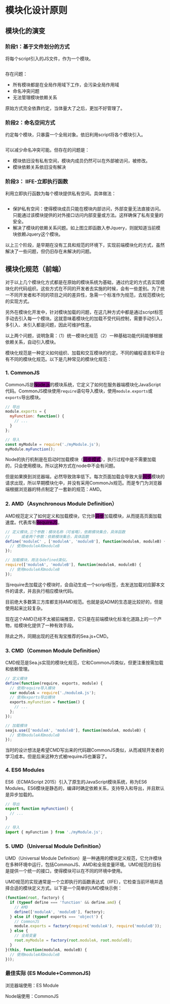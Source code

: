 # 模块化设计原则

## 模块化的演变

### 阶段1：基于文件划分的方式

将每个script引入的JS文件，作为一个模块。

<figure><img src="../../.gitbook/assets/截屏2024-09-23 21.59.23.png" alt=""><figcaption></figcaption></figure>

存在问题：

* 所有模块都是在全局作用域下工作，会污染全局作用域
* 命名冲突问题
* 无法管理模块依赖关系

原始方式完全依靠约定，当体量大了之后，更加不好管理了。

### 阶段2：命名空间方式

约定每个模块，只暴露一个全局对象。依旧利用script将各个模块引入。

<figure><img src="../../.gitbook/assets/截屏2024-09-23 22.04.39.png" alt=""><figcaption></figcaption></figure>

可以减少命名冲突可能。但存在的问题是：

* 模块依旧没有私有空间，模块内成员仍然可以在外部被访问，被修改。
* 模块依赖关系依旧没有解决

### 阶段3： IIFE-立即执行函数

利用立即执行函数为每个模块提供私有空间。具体做法：

<figure><img src="../../.gitbook/assets/截屏2024-09-23 22.14.14.png" alt=""><figcaption></figcaption></figure>

* 保护私有空间：使得模块成员只能在模块内部访问，外部变量无法直接访问。只能通过该模块提供的对外接口访问内部变量或方法。这样确保了私有变量的安全。
* 解决了模块的依赖关系问题。如上图立即函数入参Jquery，则就知道当前模块依赖Jquery这个模块。



以上三个阶段，是早期在没有工具和规范的环境下，实现前端模块化的方式，虽然解决了一些问题，但仍旧存在未解决的问题。

## 模块化规范（前端）

对于以上几个模块化方式都是在原始的模块系统为基础，通过约定的方式去实现模块化的代码组织。这些方式在不同的开发者去实施的时候，会有一些差别。为了统一不同开发者和不同的项目之间的差异性，急需一个标准作为规范，去规范模块化的实现方式。

另外在模块化开发中，针对模块加载的问题，在这几种方式中都是通过script标签手动去引入每一个模块。这就意味着模块化的加载不受代码控制，需要手动引入，多引入、未引入都是问题，因此可维护性差。

以上两个问题，说明急需：（1）统一模块化规范（2）一种基础功能代码能够根据依赖关系，自动引入模块。

模块化规范是一种定义如何组织、加载和交互模块的约定。不同的编程语言和平台有不同的模块化规范。以下是几种常见的模块化规范：

### 1. CommonJS

CommonJS是<mark style="background-color:purple;">Node.js</mark>的模块系统，它定义了如何在服务器端模块化JavaScript代码。CommonJS模块使用`require`语句导入模块，使用`module.exports`或`exports`导出模块。

```javascript
// 导出
module.exports = {
  myFunction: function() {
    // ...
  }
};

// 导入
const myModule = require('./myModule.js');
myModule.myFunction();
```

Node的执行机制是在启动时加载模块（<mark style="background-color:purple;">同步模式</mark>），执行过程中是不需要加载的，只会使用模块。所以这种方式在node中不会有问题。

但是如果换到浏览器端，必然导致效率低下。每次页面加载会导致大量<mark style="background-color:purple;">同步</mark>模块的请求出现，所以早期模块化中，并没有采用CommonJs规范。而是专门为浏览器端根据浏览器的特点制定了一套新的规范：AMD。

### 2. AMD（Asynchronous Module Definition）

AMD规范定义了如何定义和加载模块，它允许<mark style="background-color:purple;">异步</mark>加载模块，从而提高页面加载速度。代表库有<mark style="background-color:purple;">RequireJS</mark>。

```javascript
// 定义模块,三个参数：模块名称（可省略），依赖模块集合，具体函数
//     或者两个参数：依赖模块集合，具体函数
define('moduleC' , ['moduleA', 'moduleB'], function(moduleA, moduleB) {
  // 使用moduleA和moduleB
});

// 加载模块，用法与defined类似。
require(['moduleA', 'moduleB'], function(moduleA, moduleB) {
  // 使用moduleA和moduleB
});
```

当require去加载这个模块时，会自动生成一个script标签，去发送加载对应脚本文件的请求，并且执行相应模块代码。

目前绝大多数第三方库都支持AMD规范。也就是说ADM的生态是比较好的，但是使用起来比较复杂。

现在这个AMD已经不太被前端推崇，它只是在前端模块化标准化道路上的一个产物，给模块化提供了一种有效手段。

除此之外，同期出现的还有淘宝推荐的Sea.js+CMD。

### 3. CMD（Common Module Definition）

CMD规范是Sea.js实现的模块化规范，它和CommonJS类似，但更注重按需加载和依赖管理。

```javascript
// 定义模块
define(function(require, exports, module) {
  // 使用require导入模块
  var moduleA = require('./moduleA.js');
  // 使用exports导出模块
  exports.myFunction = function() {
    // ...
  };
});

// 加载模块
seajs.use(['moduleA', 'moduleB'], function(moduleA, moduleB) {
  // 使用moduleA和moduleB
});
```

当时的设计想法是希望CMD写出来的代码跟CommonJS类似，从而减轻开发者的学习成本。但是后来这种方式被requireJS也兼容了。

### 4. ES6 Modules

ES6（ECMAScript 2015）引入了原生的JavaScript模块系统，称为ES6 Modules。ES6模块是静态的，编译时确定依赖关系，支持导入和导出，并且默认是异步加载的。

```javascript
// 导出
export function myFunction() {
  // ...
}

// 导入
import { myFunction } from './myModule.js';
```

### 5. UMD（Universal Module Definition）

UMD（Universal Module Definition）是一种通用的模块定义规范，它允许模块在多种环境中运行，包括CommonJS、AMD和全局变量环境。UMD规范的目标是提供一个统一的接口，使得模块可以在不同的环境中使用。

UMD规范的实现通常是一个立即执行的函数表达式（IIFE），它检查当前环境并选择合适的模块定义方式。以下是一个简单的UMD模块示例：

```javascript
(function(root, factory) {
  if (typeof define === 'function' && define.amd) {
    // AMD
    define(['moduleA', 'moduleB'], factory);
  } else if (typeof exports === 'object') {
    // CommonJS
    module.exports = factory(require('moduleA'), require('moduleB'));
  } else {
    // 全局变量
    root.myModule = factory(root.moduleA, root.moduleB);
  }
}(this, function(moduleA, moduleB) {
  // 使用moduleA和moduleB
}));
```

### 最佳实际 (ES Module+CommonJS)

浏览器端使用：ES Module

Node端使用：CommonJS

<figure><img src="../../.gitbook/assets/截屏2024-09-23 22.49.54.png" alt=""><figcaption></figcaption></figure>


